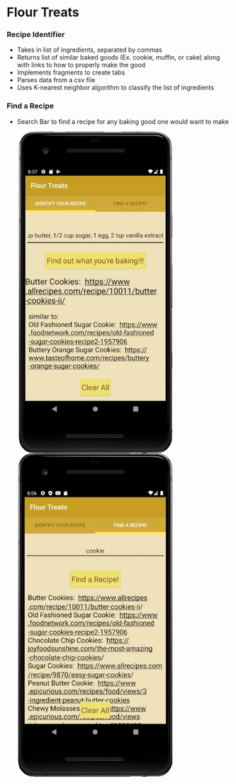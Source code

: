 # Flour Treats
### Recipe Identifier
- Takes in list of ingredients, separated by commas
- Returns list of similar baked goods (Ex. cookie, muffin, or cake) along with links to how to properly make the good
- Implements fragments to create tabs
- Parses data from a csv file
- Uses K-nearest neighbor algorithm to classify the list of ingredients

### Find a Recipe
- Search Bar to find a recipe for any baking good one would want to make

  <img align="left" width="350" alt="Image of Recipe Identifier Tab" src="IdentifyRecipeDemo.jpg">
  <img align ="left" width="350" alt="Image of Search Recipes Tab" src="FindARecipeDemo.jpg">
